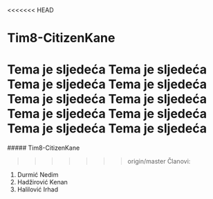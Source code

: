 <<<<<<< HEAD
# Tim8-CitizenKane
Tema je sljedeća
Tema je sljedeća
Tema je sljedeća
Tema je sljedeća
Tema je sljedeća
Tema je sljedeća
Tema je sljedeća
Tema je sljedeća
Tema je sljedeća
Tema je sljedeća
=======
﻿##### Tim8-CitizenKane
>>>>>>> origin/master
Članovi:
1. Durmić Nedim
2. Hadžirović Kenan
3. Halilović Irhad
